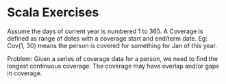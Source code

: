 # Scala Exercises

Assume the days of current year is numbered 1 to 365.
A Coverage is defined as range of dates with a coverage start and end/term date. Eg: Cov(1, 30) means the person is
covered for something for Jan of this year.

Problem: Given a series of coverage data for a person, we need to find the
longest continuous coverage. The coverage may have overlap and/or gaps in coverage.
